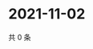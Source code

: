 # 2021-11-02

共 0 条

<!-- BEGIN WEIBO -->
<!-- 最后更新时间 Tue Nov 02 2021 08:30:43 GMT+0800 (China Standard Time) -->

<!-- END WEIBO -->

